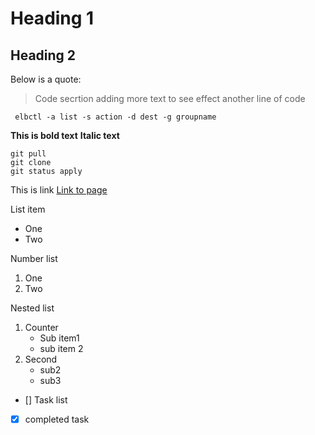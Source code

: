 # Heading 1

## Heading 2
Below is a quote:
> Code secrtion adding more text to see effect
> another line of code


` elbctl -a list -s action -d dest -g groupname`

**This is bold text**
__Italic text__

```
git pull
git clone
git status apply
```

This is link [Link to page](http://vettom.github.io)

List item
- One
- Two

Number list
1. One
2. Two

Nested list

1. Counter
	- Sub item1
	- sub item 2
2. Second
	- sub2
	- sub3

- [] Task list
- [x] completed task
